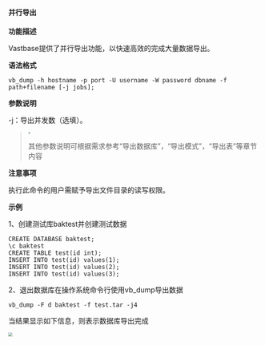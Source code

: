 #### 并行导出

**功能描述**

Vastbase提供了并行导出功能，以快速高效的完成大量数据导出。

**语法格式**

```
vb_dump -h hostname -p port -U username -W password dbname -f path+filename [-j jobs];
```

**参数说明**

-j：导出并发数（选填）。

> <div align="left"><img src="image/image1.png" style="zoom:25%")</div>
>
> 其他参数说明可根据需求参考“导出数据库”，“导出模式”，“导出表”等章节内容

**注意事项**

执行此命令的用户需赋予导出文件目录的读写权限。

**示例**

1、创建测试库baktest并创建测试数据

```
CREATE DATABASE baktest;
\c baktest
CREATE TABLE test(id int);
INSERT INTO test(id) values(1);
INSERT INTO test(id) values(2);
INSERT INTO test(id) values(3);
```

2、退出数据库在操作系统命令行使用vb_dump导出数据

```
vb_dump -F d baktest -f test.tar -j4
```

当结果显示如下信息，则表示数据库导出完成

<div align="left"><img src="image/备份导出.png" style="zoom:50%")</div>

